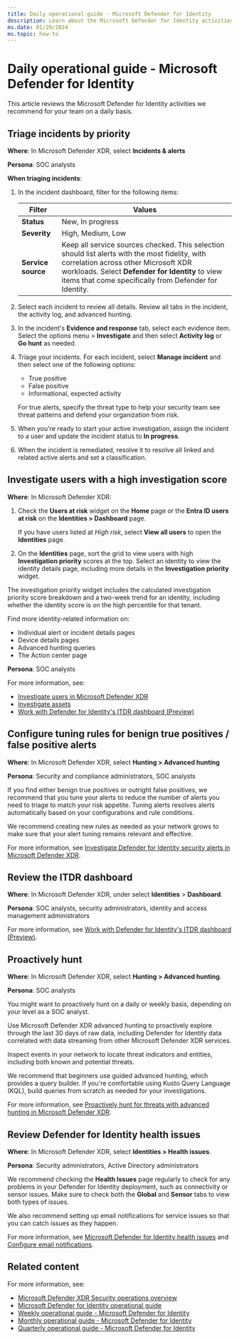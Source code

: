 ```yaml
---
title: Daily operational guide - Microsoft Defender for Identity
description: Learn about the Microsoft Defender for Identity activities that we recommend for your team on a daily basis.
ms.date: 01/29/2024
ms.topic: how-to
---
```


# Daily operational guide - Microsoft Defender for Identity

This article reviews the Microsoft Defender for Identity activities we recommend for your team on a daily basis.

## Triage incidents by priority

**Where**: In Microsoft Defender XDR, select **Incidents & alerts**

**Persona**: SOC analysts

**When triaging incidents**:

1. In the incident dashboard, filter for the following items:

    |Filter   |Values  |
    |---------|---------|
    |**Status**     |   New, In progress      |
    |**Severity**     |  High, Medium, Low       |
    |**Service source**     |  Keep all service sources checked. This selection should list alerts with the most fidelity, with correlation across other Microsoft XDR workloads. Select **Defender for Identity** to view items that come specifically from Defender for Identity.       |

1. Select each incident to review all details. Review all tabs in the incident, the activity log, and advanced hunting.

1. In the incident's **Evidence and response** tab, select each evidence item. Select the options menu > **Investigate** and then select **Activity log** or **Go hunt** as needed.

1. Triage your incidents. For each incident, select **Manage incident** and then select one of the following options:

    - True positive
    - False positive
    - Informational, expected activity

    For true alerts, specify the threat type to help your security team see threat patterns and defend your organization from risk.

1. When you're ready to start your active investigation, assign the incident to a user and update the incident status to **In progress**.

1. When the incident is remediated, resolve it to resolve all linked and related active alerts and set a classification.

## Investigate users with a high investigation score

**Where**: In Microsoft Defender XDR:

1. Check the **Users at risk** widget on the **Home** page or the  **Entra ID users at risk** on the **Identities > Dashboard** page.

    If you have users listed at *High risk*, select **View all users** to open the **Identities** page.

1. On the **Identities** page, sort the grid to view users with high **Investigation priority** scores at the top. Select an identity to view the identity details page, including more details in the **Investigation priority** widget.

The investigation priority widget includes the calculated investigation priority score breakdown and a two-week trend for an identity, including whether the identity score is on the high percentile for that tenant.

Find more identity-related information on:

- Individual alert or incident details pages
- Device details pages
- Advanced hunting queries
- The Action center page

**Persona**: SOC analysts

For more information, see:

- [Investigate users in Microsoft Defender XDR](/microsoft-365/security/defender/investigate-users)
- [Investigate assets](../investigate-assets.md)
- [Work with Defender for Identity's ITDR dashboard (Preview)](../dashboard.md)

## Configure tuning rules for benign true positives / false positive alerts

**Where**: In Microsoft Defender XDR, select **Hunting > Advanced hunting**

**Persona**: Security and compliance administrators, SOC analysts

If you find either benign true positives or outright false positives, we recommend that you tune your alerts to reduce the number of alerts you need to triage to match your risk appetite. Tuning alerts resolves alerts automatically based on your configurations and rule conditions.

We recommend creating new rules as needed as your network grows to make sure that your alert tuning remains relevant and effective.

For more information, see [Investigate Defender for Identity security alerts in Microsoft Defender XDR](../manage-security-alerts.md).

## Review the ITDR dashboard

**Where**: In Microsoft Defender XDR, under select **Identities** > **Dashboard**.

**Persona**: SOC analysts, security administrators, identity and access management administrators

For more information, see [Work with Defender for Identity's ITDR dashboard (Preview)](../dashboard.md).

## Proactively hunt

**Where**: In Microsoft Defender XDR, select **Hunting > Advanced hunting**.

**Persona**: SOC analysts

You might want to proactively hunt on a daily or weekly basis, depending on your level as a SOC analyst.

Use Microsoft Defender XDR advanced hunting to proactively explore through the last 30 days of raw data, including Defender for Identity data correlated with data streaming from other Microsoft Defender XDR services.

Inspect events in your network to locate threat indicators and entities, including both known and potential threats.

We recommend that beginners use guided advanced hunting, which provides a query builder. If you're comfortable using Kusto Query Language (KQL), build queries from scratch as needed for your investigations.

For more information, see [Proactively hunt for threats with advanced hunting in Microsoft Defender XDR](/microsoft-365/security/defender/advanced-hunting-overview).


## Review Defender for Identity health issues

**Where**: In Microsoft Defender XDR, select **Identities > Health issues**.

**Persona**: Security administrators, Active Directory administrators

We recommend checking the **Health Issues** page regularly to check for any problems in your Defender for Identity deployment, such as connectivity or sensor issues. Make sure to check both the **Global** and **Sensor** tabs to view both types of issues.

We also recommend setting up email notifications for service issues so that you can catch issues as they happen.

For more information, see [Microsoft Defender for Identity health issues](../health-alerts.md) and [Configure email notifications](../notifications.md#configure-email-notifications).

## Related content

For more information, see:

- [Microsoft Defender XDR Security operations overview](/security/operations/overview)
- [Microsoft Defender for Identity operational guide](ops-guide.md)
- [Weekly operational guide - Microsoft Defender for Identity](ops-guide-weekly.md)
- [Monthly operational guide - Microsoft Defender for Identity](ops-guide-monthly.md)
- [Quarterly operational guide - Microsoft Defender for Identity](ops-guide-quarterly.md)
